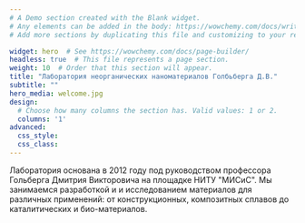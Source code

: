 ```yaml
---
# A Demo section created with the Blank widget.
# Any elements can be added in the body: https://wowchemy.com/docs/writing-markdown-latex/
# Add more sections by duplicating this file and customizing to your requirements.

widget: hero  # See https://wowchemy.com/docs/page-builder/
headless: true  # This file represents a page section.
weight: 10  # Order that this section will appear.
title: "Лаборатория неорганических наноматериалов Голбьберга Д.В."
subtitle: ""
hero_media: welcome.jpg
design:
  # Choose how many columns the section has. Valid values: 1 or 2.
  columns: '1'
advanced:
  css_style:
  css_class:
---
```


Лаборатория основана в 2012 году под руководством профессора Гольберга Дмитрия Викторовича на площадке НИТУ "МИСиС". Мы занимаемся разработкой и и исследованием материалов для различных применений: от конструкционных, композитных сплавов до каталитических и био-материалов.
